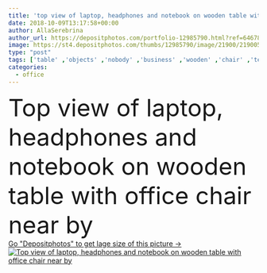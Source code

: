 ```yaml
---
title: 'top view of laptop, headphones and notebook on wooden table with office chair near by'
date: 2018-10-09T13:17:58+00:00
author: AllaSerebrina
author_url: https://depositphotos.com/portfolio-12985790.html?ref=64678756
image: https://st4.depositphotos.com/thumbs/12985790/image/21900/219005026/api_thumb_450.jpg?forcejpeg=true
type: "post"
tags: ['table' ,'objects' ,'nobody' ,'business' ,'wooden' ,'chair' ,'technology' ,'corporate' ,'office' ,'electronic' ,'mobility' ,'laptop' ,'notebook' ,'network' ,'work' ,'indoors' ,'pencil' ,'surface' ,'headphones' ,'notes' ,'executive' ,'workplace' ,'workspace' ,'appliance' ,'tabletop' ,'arranged' ,'gadgets' ,'top view' ,'from above' ,'digital devices' ]
categories: 
  - office
---
```

<div aling="center">
            <font size="60"> Top view of laptop, headphones and notebook on wooden table with office chair near by</font>   
</div>
<div>
    <a href='https://st4.depositphotos.com/thumbs/12985790/image/21900/219005026/api_thumb_450.jpg?forcejpeg=true?ref=64678756' target=_blank > Go "Depositphotos" to get lage size of this picture ->
        <img href='https://st4.depositphotos.com/thumbs/12985790/image/21900/219005026/api_thumb_450.jpg?forcejpeg=true?ref=64678756' src='https://st4.depositphotos.com/12985790/21900/i/950/depositphotos_219005026-stock-photo-top-view-laptop-headphones-notebook.jpg?forcejpeg=true' alt='Top view of laptop, headphones and notebook on wooden table with office chair near by' >
    </a>
</div>
